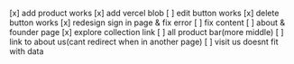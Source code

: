 [x] add product works
[x] add vercel blob
[ ] edit button works
[x] delete button works
[x] redesign sign in page & fix error
[ ] fix content
[ ] about & founder page
[x] explore collection link
[ ] all product bar(more middle)
[ ] link to about us(cant redirect when in another page)
[ ] visit us doesnt fit with data
